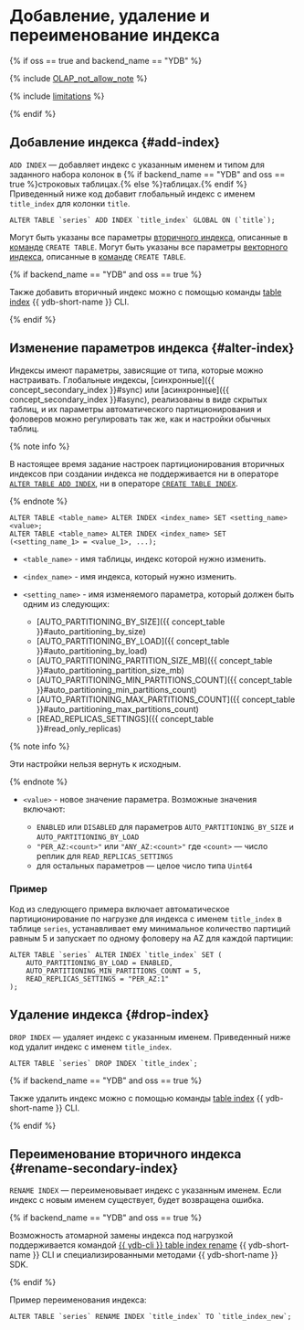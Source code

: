 # Добавление, удаление и переименование индекса

{% if oss == true and backend_name == "YDB" %}

{% include [OLAP_not_allow_note](../../../../_includes/not_allow_for_olap_note.md) %}

{% include [limitations](../../../../_includes/vector_index_limitations.md) %}

{% endif %}

## Добавление индекса {#add-index}

`ADD INDEX` — добавляет индекс с указанным именем и типом для заданного набора колонок в {% if backend_name == "YDB" and oss == true %}строковых таблицах.{% else %}таблицах.{% endif %} Приведенный ниже код добавит глобальный индекс с именем `title_index` для колонки `title`.

```yql
ALTER TABLE `series` ADD INDEX `title_index` GLOBAL ON (`title`);
```

Могут быть указаны все параметры [вторичного индекса](../../../../concepts/glossary.md#secondary-index), описанные в [команде](../create_table/secondary_index.md) `CREATE TABLE`.
Могут быть указаны все параметры [векторного индекса](../../../../concepts/glossary.md#vector-index), описанные в [команде](../create_table/vector_index.md) `CREATE TABLE`.

{% if backend_name == "YDB" and oss == true %}

Также добавить вторичный индекс можно с помощью команды [table index](../../../../reference/ydb-cli/commands/secondary_index.md#add) {{ ydb-short-name }} CLI.

{% endif %}

## Изменение параметров индекса {#alter-index}

Индексы имеют параметры, зависящие от типа, которые можно настраивать. Глобальные индексы, [синхронные]({{ concept_secondary_index }}#sync) или [асинхронные]({{ concept_secondary_index }}#async), реализованы в виде скрытых таблиц, и их параметры автоматического партиционирования и фоловеров можно регулировать так же, как и настройки обычных таблиц.

{% note info %}

В настоящее время задание настроек партиционирования вторичных индексов при создании индекса не поддерживается ни в операторе [`ALTER TABLE ADD INDEX`](#add-index), ни в операторе [`CREATE TABLE INDEX`](../create_table/secondary_index.md).

{% endnote %}

```yql
ALTER TABLE <table_name> ALTER INDEX <index_name> SET <setting_name> <value>;
ALTER TABLE <table_name> ALTER INDEX <index_name> SET (<setting_name_1> = <value_1>, ...);
```

* `<table_name>` - имя таблицы, индекс которой нужно изменить.
* `<index_name>` - имя индекса, который нужно изменить.
* `<setting_name>` - имя изменяемого параметра, который должен быть одним из следующих:

  * [AUTO_PARTITIONING_BY_SIZE]({{ concept_table }}#auto_partitioning_by_size)
  * [AUTO_PARTITIONING_BY_LOAD]({{ concept_table }}#auto_partitioning_by_load)
  * [AUTO_PARTITIONING_PARTITION_SIZE_MB]({{ concept_table }}#auto_partitioning_partition_size_mb)
  * [AUTO_PARTITIONING_MIN_PARTITIONS_COUNT]({{ concept_table }}#auto_partitioning_min_partitions_count)
  * [AUTO_PARTITIONING_MAX_PARTITIONS_COUNT]({{ concept_table }}#auto_partitioning_max_partitions_count)
  * [READ_REPLICAS_SETTINGS]({{ concept_table }}#read_only_replicas)

{% note info %}

Эти настройки нельзя вернуть к исходным.

{% endnote %}

* `<value>` - новое значение параметра. Возможные значения включают:

  * `ENABLED` или `DISABLED` для параметров `AUTO_PARTITIONING_BY_SIZE` и `AUTO_PARTITIONING_BY_LOAD`
  * `"PER_AZ:<count>"` или `"ANY_AZ:<count>"` где `<count>` — число реплик для `READ_REPLICAS_SETTINGS`
  * для остальных параметров — целое число типа `Uint64`

### Пример

Код из следующего примера включает автоматическое партиционирование по нагрузке для индекса с именем `title_index` в таблице `series`, устанавливает ему минимальное количество партиций равным 5 и запускает по одному фоловеру на AZ для каждой партиции:

```yql
ALTER TABLE `series` ALTER INDEX `title_index` SET (
    AUTO_PARTITIONING_BY_LOAD = ENABLED,
    AUTO_PARTITIONING_MIN_PARTITIONS_COUNT = 5,
    READ_REPLICAS_SETTINGS = "PER_AZ:1"
);
```

## Удаление индекса {#drop-index}

`DROP INDEX` — удаляет индекс с указанным именем. Приведенный ниже код удалит индекс с именем `title_index`.

```yql
ALTER TABLE `series` DROP INDEX `title_index`;
```

{% if backend_name == "YDB" and oss == true %}

Также удалить индекс можно с помощью команды [table index](../../../../reference/ydb-cli/commands/secondary_index.md#drop) {{ ydb-short-name }} CLI.

{% endif %}

## Переименование вторичного индекса {#rename-secondary-index}

`RENAME INDEX` — переименовывает индекс с указанным именем. Если индекс с новым именем существует, будет возвращена ошибка.

{% if backend_name == "YDB" and oss == true %}

Возможность атомарной замены индекса под нагрузкой поддерживается командой [{{ ydb-cli }} table index rename](../../../../reference/ydb-cli/commands/secondary_index.md#rename) {{ ydb-short-name }} CLI и специализированными методами {{ ydb-short-name }} SDK.

{% endif %}

Пример переименования индекса:

```yql
ALTER TABLE `series` RENAME INDEX `title_index` TO `title_index_new`;
```